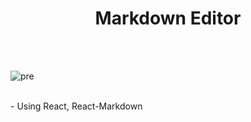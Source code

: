 <h1 align="center">Markdown Editor</h1>
<br/>
<br/>

![pre](https://user-images.githubusercontent.com/65863834/138599187-d8765da4-0035-41d3-85c0-73f5c6e6d42f.JPG)

<br/>
- Using React, React-Markdown

<br/>
